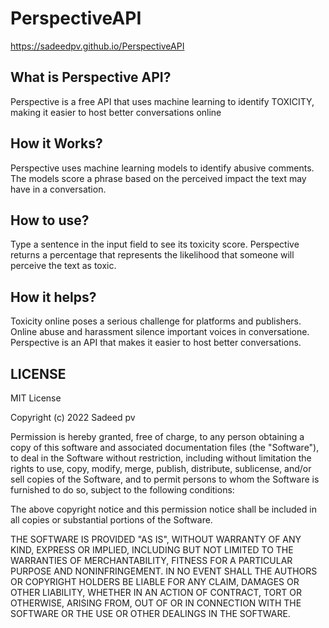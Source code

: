# PerspectiveAPI

https://sadeedpv.github.io/PerspectiveAPI

## What is Perspective API?
Perspective is a free API that uses machine learning to identify TOXICITY, making it easier to host better conversations online

## How it Works?
Perspective uses machine learning models to identify abusive comments. The models score a phrase based on the perceived impact the text may have in a conversation.

## How to use?
Type a sentence in the input field to see its toxicity score. Perspective returns a percentage that represents the likelihood that someone will perceive the text as toxic.

## How it helps?
Toxicity online poses a serious challenge for platforms and publishers. Online abuse and harassment silence important voices in conversatione. Perspective is an API that makes it easier to host better conversations.

## LICENSE
MIT License

Copyright (c) 2022 Sadeed pv

Permission is hereby granted, free of charge, to any person obtaining a copy
of this software and associated documentation files (the "Software"), to deal
in the Software without restriction, including without limitation the rights
to use, copy, modify, merge, publish, distribute, sublicense, and/or sell
copies of the Software, and to permit persons to whom the Software is
furnished to do so, subject to the following conditions:

The above copyright notice and this permission notice shall be included in all
copies or substantial portions of the Software.

THE SOFTWARE IS PROVIDED "AS IS", WITHOUT WARRANTY OF ANY KIND, EXPRESS OR
IMPLIED, INCLUDING BUT NOT LIMITED TO THE WARRANTIES OF MERCHANTABILITY,
FITNESS FOR A PARTICULAR PURPOSE AND NONINFRINGEMENT. IN NO EVENT SHALL THE
AUTHORS OR COPYRIGHT HOLDERS BE LIABLE FOR ANY CLAIM, DAMAGES OR OTHER
LIABILITY, WHETHER IN AN ACTION OF CONTRACT, TORT OR OTHERWISE, ARISING FROM,
OUT OF OR IN CONNECTION WITH THE SOFTWARE OR THE USE OR OTHER DEALINGS IN THE
SOFTWARE.
